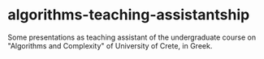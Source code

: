 # algorithms-teaching-assistantship
Some presentations as teaching assistant of the undergraduate course on "Algorithms and Complexity" of University of Crete, in Greek.
